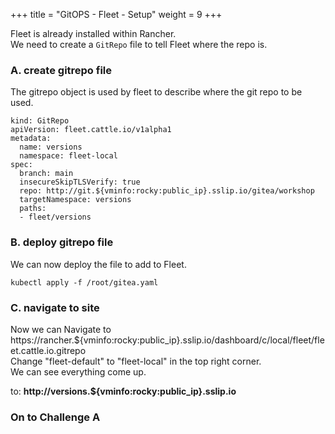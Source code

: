 +++
title = "GitOPS - Fleet - Setup"
weight = 9
+++

Fleet is already installed within Rancher.  
We need to create a `GitRepo` file to tell Fleet where the repo is.

### **A. create gitrepo file**

The gitrepo object is used by fleet to describe where the git repo to be used.

```file:yaml:/root/gitea.yaml:rocky
kind: GitRepo
apiVersion: fleet.cattle.io/v1alpha1
metadata:
  name: versions
  namespace: fleet-local
spec:
  branch: main
  insecureSkipTLSVerify: true
  repo: http://git.${vminfo:rocky:public_ip}.sslip.io/gitea/workshop
  targetNamespace: versions
  paths:
  - fleet/versions
```

### **B. deploy gitrepo file**

We can now deploy the file to add to Fleet.

```ctr:rocky
kubectl apply -f /root/gitea.yaml
```

### **C. navigate to site**

Now we can Navigate to https://rancher.${vminfo:rocky:public_ip}.sslip.io/dashboard/c/local/fleet/fleet.cattle.io.gitrepo  
Change "fleet-default" to "fleet-local" in the top right corner.  
We can see everything come up.

to: **http://versions.${vminfo:rocky:public_ip}.sslip.io**  

### **On to Challenge A**
